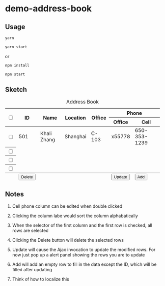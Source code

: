 # demo-address-book

## Usage

```bash
yarn

yarn start
```

or

```bash
npm install

npm start
```

## Sketch

<table>
  <caption>Address Book</caption>
  <thead>
    <tr>
      <th scope="col" rowspan="2"><input type="checkbox" /></th>
      <th scope="col" rowspan="2">ID</th>
      <th scope="col" rowspan="2">Name</th>
      <th scope="col" rowspan="2">Location</th>
      <th scope="col" rowspan="2">Office</th>
      <th scope="colgroup" colspan="2">Phone</th>
    </tr>
    <tr>
      <th scope="col">Office</th>
      <th scope="col">Cell</th>
    </tr>
  </thead>
  <tbody>
    <tr>
      <th scope="row"><input type="checkbox" /></th>
      <td>501</td>
      <td>Khali Zhang</td>
      <td>Shanghai</td>
      <td>C-103</td>
      <td>x55778</td>
      <td>650-353-1239</td>
    </tr>
    <tr>
      <th scope="row"><input type="checkbox" /></th>
      <td></td>
      <td></td>
      <td></td>
      <td></td>
      <td></td>
      <td></td>
    </tr>
    <tr>
      <th scope="row"><input type="checkbox" /></th>
      <td></td>
      <td></td>
      <td></td>
      <td></td>
      <td></td>
      <td></td>
    </tr>
    <tr>
      <th scope="row"><input type="checkbox" /></th>
      <td></td>
      <td></td>
      <td></td>
      <td></td>
      <td></td>
      <td></td>
    </tr>
  </tbody>
  <tfoot>
    <tr>
      <td></td>
      <td><button>Delete</button></td>
      <td></td>
      <td></td>
      <td></td>
      <td><button>Update</button></td>
      <td><button>Add</button></td>
    </tr>
  </tfoot>
</table>

## Notes

1.	Cell phone column can be edited when double clicked

2.	Clicking the column labe would sort the column alphabatically

3.	When the selector of the first column and the first row is checked, all rows are selected

4.	Clicking the Delete button will delete the selected rows

5.	Update will cause the Ajax invocation to update the modified rows.  For now just pop up a alert panel showing the rows you are to update

6.	Add will add an empty row to fill in the data except the ID, which will be filled after updating

7.	Think of how to localize this